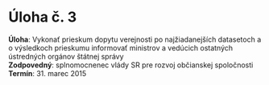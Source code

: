 # Úloha č. 3

**Úloha**: Vykonať prieskum dopytu verejnosti po najžiadanejších datasetoch a o výsledkoch prieskumu informovať ministrov a vedúcich ostatných ústredných orgánov štátnej správy
<br>
**Zodpovedný**: splnomocnenec vlády SR pre rozvoj občianskej spoločnosti
<br>
**Termín**: 31. marec 2015

